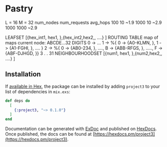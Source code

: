 # Pastry


L = 16
M = 32
num_nodes num_requests avg_hops
100          10          ~1.9
1000         10          ~2.9
1000         1000        ~2.9    

  LEAFSET
  [{hex_int1, hex1, <pid1>},{hex_int2,hex2,<pid2>, ....} ]
  ROUTING TABLE
  map of maps
  current node: ABCDE...32 DIGITS
  0 -> ...
  1 -> %{ 0 -> {A0-KLMN, <pid2>}, 1 -> {A1-FGHI, <pid3>}, ....   }
  2 -> %{ 0 -> {AB0-234, <pid4>}, ...., B -> {ABB-RFGS, <PID5>}, ....., F -> {ABF-DJHGD, <PID45>}}
  3
  .
  .
  31
  NEIGHBOURHOODSET
  [{num1, hex1, <pid1>},{num2,hex2,<pid2>, ....} ]

## Installation

If [available in Hex](https://hex.pm/docs/publish), the package can be installed
by adding `project3` to your list of dependencies in `mix.exs`:

```elixir
def deps do
  [
    {:project3, "~> 0.1.0"}
  ]
end
```

Documentation can be generated with [ExDoc](https://github.com/elixir-lang/ex_doc)
and published on [HexDocs](https://hexdocs.pm). Once published, the docs can
be found at [https://hexdocs.pm/project3](https://hexdocs.pm/project3).

